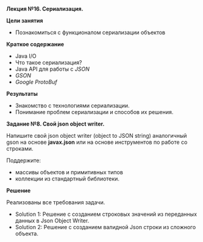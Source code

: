 **Лекция №16. Сериализация.**

**Цели занятия**
- Познакомиться с функционалом сериализации объектов

**Краткое содержание**<br>
- Java I/O
- Что такое сериализация?
- Java API для работы с _JSON_
- _GSON_
- _Google ProtoBuf_

**Результаты**
- Знакомство с технологиями сериализации.
- Понимание проблем сериализации и способов их решения.

**Задание №8. Свой json object writer.**

Напишите свой json object writer (object to JSON string) аналогичный gson на основе **javax.json**
или на основе инструментов по работе со строками. 

Поддержите:
- массивы объектов и примитивных типов
- коллекции из стандартный библиотеки.

**Решение**

Реализованы все требования задачи.
- Solution 1: Решение с созданием строковых значений из переданных данных в Json Object Writer.
- Solution 2: Решение с созданием валидной Json строки из сложного объекта.
